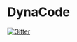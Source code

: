 # DynaCode

[![Gitter](https://badges.gitter.im/Join%20Chat.svg)](https://gitter.im/hbomb79/DynaCode?utm_source=badge&utm_medium=badge&utm_campaign=pr-badge&utm_content=badge)